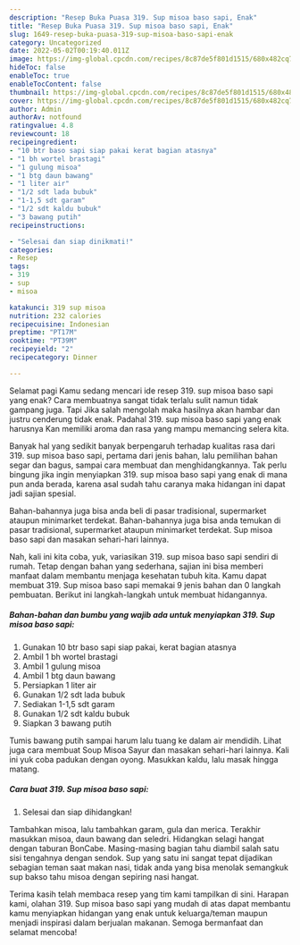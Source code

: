 ```yaml
---
description: "Resep Buka Puasa 319. Sup misoa baso sapi, Enak"
title: "Resep Buka Puasa 319. Sup misoa baso sapi, Enak"
slug: 1649-resep-buka-puasa-319-sup-misoa-baso-sapi-enak
category: Uncategorized
date: 2022-05-02T00:19:40.011Z
image: https://img-global.cpcdn.com/recipes/8c87de5f801d1515/680x482cq70/319-sup-misoa-baso-sapi-foto-resep-utama.jpg
hideToc: false
enableToc: true
enableTocContent: false
thumbnail: https://img-global.cpcdn.com/recipes/8c87de5f801d1515/680x482cq70/319-sup-misoa-baso-sapi-foto-resep-utama.jpg
cover: https://img-global.cpcdn.com/recipes/8c87de5f801d1515/680x482cq70/319-sup-misoa-baso-sapi-foto-resep-utama.jpg
author: Admin
authorAv: notfound
ratingvalue: 4.8
reviewcount: 18
recipeingredient:
- "10 btr baso sapi siap pakai kerat bagian atasnya"
- "1 bh wortel brastagi"
- "1 gulung misoa"
- "1 btg daun bawang"
- "1 liter air"
- "1/2 sdt lada bubuk"
- "1-1,5 sdt garam"
- "1/2 sdt kaldu bubuk"
- "3 bawang putih"
recipeinstructions:

- "Selesai dan siap dinikmati!"
categories:
- Resep
tags:
- 319
- sup
- misoa

katakunci: 319 sup misoa 
nutrition: 232 calories
recipecuisine: Indonesian
preptime: "PT17M"
cooktime: "PT39M"
recipeyield: "2"
recipecategory: Dinner

---
```



Selamat pagi Kamu sedang mencari ide resep 319. sup misoa baso sapi yang enak? Cara membuatnya sangat tidak terlalu sulit namun tidak gampang juga. Tapi Jika salah mengolah maka hasilnya akan hambar dan justru cenderung tidak enak. Padahal 319. sup misoa baso sapi yang enak harusnya Kan memiliki aroma dan rasa yang mampu memancing selera kita.


Banyak hal yang sedikit banyak berpengaruh terhadap kualitas rasa dari 319. sup misoa baso sapi, pertama dari jenis bahan, lalu pemilihan bahan segar dan bagus, sampai cara membuat dan menghidangkannya. Tak perlu bingung jika ingin menyiapkan 319. sup misoa baso sapi yang enak di mana pun anda berada, karena asal sudah tahu caranya maka hidangan ini dapat jadi sajian spesial.

Bahan-bahannya juga bisa anda beli di pasar tradisional, supermarket ataupun minimarket terdekat. Bahan-bahannya juga bisa anda temukan di pasar tradisional, supermarket ataupun minimarket terdekat. Sup misoa baso sapi dan masakan sehari-hari lainnya.


Nah, kali ini kita coba, yuk, variasikan 319. sup misoa baso sapi sendiri di rumah. Tetap dengan bahan yang sederhana, sajian ini bisa memberi manfaat dalam membantu menjaga kesehatan tubuh kita. Kamu dapat membuat 319. Sup misoa baso sapi memakai 9 jenis bahan dan 0 langkah pembuatan. Berikut ini langkah-langkah untuk membuat hidangannya.

<!--inarticleads1-->

##### Bahan-bahan dan bumbu yang wajib ada untuk menyiapkan 319. Sup misoa baso sapi:

1. Gunakan 10 btr baso sapi siap pakai, kerat bagian atasnya
1. Ambil 1 bh wortel brastagi
1. Ambil 1 gulung misoa
1. Ambil 1 btg daun bawang
1. Persiapkan 1 liter air
1. Gunakan 1/2 sdt lada bubuk
1. Sediakan 1-1,5 sdt garam
1. Gunakan 1/2 sdt kaldu bubuk
1. Siapkan 3 bawang putih


Tumis bawang putih sampai harum lalu tuang ke dalam air mendidih. Lihat juga cara membuat Soup Misoa Sayur dan masakan sehari-hari lainnya. Kali ini yuk coba padukan dengan oyong. Masukkan kaldu, lalu masak hingga matang. 

<!--inarticleads2-->

##### Cara buat 319. Sup misoa baso sapi:


1. Selesai dan siap dihidangkan!

Tambahkan misoa, lalu tambahkan garam, gula dan merica. Terakhir masukkan misoa, daun bawang dan seledri. Hidangkan selagi hangat dengan taburan BonCabe. Masing-masing bagian tahu diambil salah satu sisi tengahnya dengan sendok. Sup yang satu ini sangat tepat dijadikan sebagian teman saat makan nasi, tidak anda yang bisa menolak semangkuk sup bakso tahu misoa dengan sepiring nasi hangat. 

Terima kasih telah membaca resep yang tim kami tampilkan di sini. Harapan kami, olahan 319. Sup misoa baso sapi yang mudah di atas dapat membantu kamu menyiapkan hidangan yang enak untuk keluarga/teman maupun menjadi inspirasi dalam berjualan makanan. Semoga bermanfaat dan selamat mencoba!

